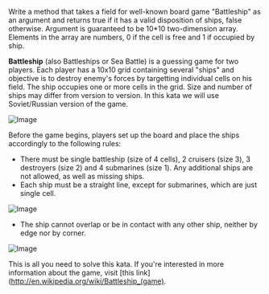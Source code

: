 Write a method that takes a field for well-known board game "Battleship" as an argument and returns true if it has a 
valid disposition of ships, false otherwise. Argument is guaranteed to be 10*10 two-dimension array. Elements in the 
array are numbers, 0 if the cell is free and 1 if occupied by ship.

**Battleship** (also Battleships or Sea Battle) is a guessing game for two players. Each player has a 10x10 grid 
containing several "ships" and objective is to destroy enemy's forces by targetting individual cells on his field. 
The ship occupies one or more cells in the grid. Size and number of ships may differ from version to version. 
In this kata we will use Soviet/Russian version of the game.

![Image](http://i.imgur.com/IWxeRBV.png)

Before the game begins, players set up the board and place the ships accordingly to the following rules:

* There must be single battleship (size of 4 cells), 2 cruisers (size 3), 3 destroyers (size 2) and 4 submarines (size 1). Any additional ships are not allowed, as well as missing ships.
* Each ship must be a straight line, except for submarines, which are just single cell.

![Image](http://i.imgur.com/FleBpT9.png)

* The ship cannot overlap or be in contact with any other ship, neither by edge nor by corner.

![Image](http://i.imgur.com/MuLvnug.png)

This is all you need to solve this kata. If you're interested in more information about the game, visit [this link](http://en.wikipedia.org/wiki/Battleship_(game).